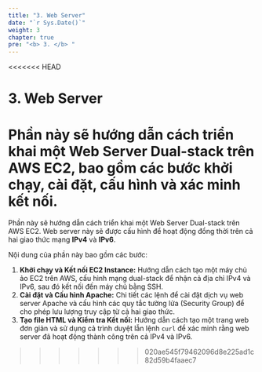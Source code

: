 ```yaml
---
title: "3. Web Server"
date: "`r Sys.Date()`"
weight: 3
chapter: true
pre: "<b> 3. </b> "
---
```


<<<<<<< HEAD
# 3. Web Server

Phần này sẽ hướng dẫn cách triển khai một Web Server Dual-stack trên AWS EC2, bao gồm các bước khởi chạy, cài đặt, cấu hình và xác minh kết nối.
=======


Phần này sẽ hướng dẫn cách triển khai một Web Server Dual-stack trên AWS EC2. Web server này sẽ được cấu hình để hoạt động đồng thời trên cả hai giao thức mạng **IPv4** và **IPv6**.

Nội dung của phần này bao gồm các bước:

1.  **Khởi chạy và Kết nối EC2 Instance:** Hướng dẫn cách tạo một máy chủ ảo EC2 trên AWS, cấu hình mạng dual-stack để nhận cả địa chỉ IPv4 và IPv6, sau đó kết nối đến máy chủ bằng SSH.
2.  **Cài đặt và Cấu hình Apache:** Chi tiết các lệnh để cài đặt dịch vụ web server Apache và cấu hình các quy tắc tường lửa (Security Group) để cho phép lưu lượng truy cập từ cả hai giao thức.
3.  **Tạo file HTML và Kiểm tra Kết nối:** Hướng dẫn cách tạo một trang web đơn giản và sử dụng cả trình duyệt lẫn lệnh `curl` để xác minh rằng web server đã hoạt động thành công trên cả IPv4 và IPv6.
>>>>>>> 020ae545f79462096d8e225ad1c82d59b4faaec7
